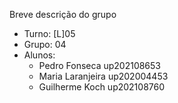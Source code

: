 Breve descrição do grupo

* Turno: [L]05
* Grupo: 04
* Alunos:
    - Pedro Fonseca up202108653 
    - Maria Laranjeira up202004453
    - Guilherme Koch up202108760
